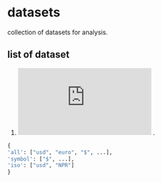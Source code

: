 # datasets
collection of datasets for analysis. 

## list of dataset
1. ![currency_symbol_iso.json](https://raw.githubusercontent.com/BkrmDahal/datasets/master/currency_symbol_iso.json) . 
```python
{
'all': ["usd", "euro", "$", ...],
'symbol': ["$", ...],
'iso': ["usd", "NPR"]
}
```




